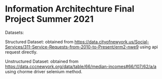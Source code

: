 # Information Architechture Final Project Summer 2021


Datasets:

Structured Dataset: obtained from https://data.cityofnewyork.us/Social-Services/311-Service-Requests-from-2010-to-Present/erm2-nwe9 using api request directly.

Unstructured Dataset: obtained from https://data.cccnewyork.org/data/table/66/median-incomes#66/107/62/a/a using chorme driver selenium method.

